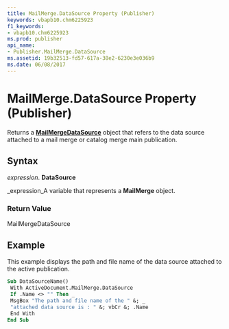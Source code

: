 ```yaml
---
title: MailMerge.DataSource Property (Publisher)
keywords: vbapb10.chm6225923
f1_keywords:
- vbapb10.chm6225923
ms.prod: publisher
api_name:
- Publisher.MailMerge.DataSource
ms.assetid: 19b32513-fd57-617a-38e2-6230e3e036b9
ms.date: 06/08/2017
---
```



# MailMerge.DataSource Property (Publisher)

Returns a  **[MailMergeDataSource](mailmergedatasource-object-publisher.md)** object that refers to the data source attached to a mail merge or catalog merge main publication.


## Syntax

 _expression_. **DataSource**

 _expression_A variable that represents a  **MailMerge** object.


### Return Value

MailMergeDataSource


## Example

This example displays the path and file name of the data source attached to the active publication.


```vb
Sub DataSourceName() 
 With ActiveDocument.MailMerge.DataSource 
 If .Name <> "" Then _ 
 MsgBox "The path and file name of the " &; _ 
 "attached data source is : " &; vbCr &; .Name 
 End With 
End Sub
```


